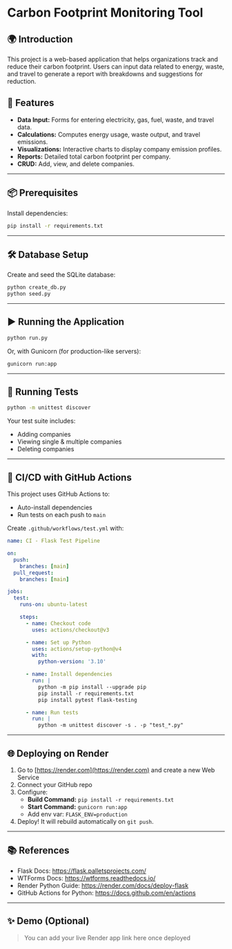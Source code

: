 
# Carbon Footprint Monitoring Tool

## 🌍 Introduction
This project is a web-based application that helps organizations track and reduce their carbon footprint. Users can input data related to energy, waste, and travel to generate a report with breakdowns and suggestions for reduction.

## 🚀 Features
- **Data Input:** Forms for entering electricity, gas, fuel, waste, and travel data.
- **Calculations:** Computes energy usage, waste output, and travel emissions.
- **Visualizations:** Interactive charts to display company emission profiles.
- **Reports:** Detailed total carbon footprint per company.
- **CRUD:** Add, view, and delete companies.

---

## 📦 Prerequisites

Install dependencies:

```bash
pip install -r requirements.txt
```

---

## 🛠️ Database Setup

Create and seed the SQLite database:

```bash
python create_db.py
python seed.py
```

---

## ▶️ Running the Application

```bash
python run.py
```

Or, with Gunicorn (for production-like servers):

```bash
gunicorn run:app
```

---

## 🧪 Running Tests

```bash
python -m unittest discover
```

Your test suite includes:
- Adding companies
- Viewing single & multiple companies
- Deleting companies

---

## 🔁 CI/CD with GitHub Actions

This project uses GitHub Actions to:
- Auto-install dependencies
- Run tests on each push to `main`

Create `.github/workflows/test.yml` with:

```yaml
name: CI - Flask Test Pipeline

on:
  push:
    branches: [main]
  pull_request:
    branches: [main]

jobs:
  test:
    runs-on: ubuntu-latest

    steps:
      - name: Checkout code
        uses: actions/checkout@v3

      - name: Set up Python
        uses: actions/setup-python@v4
        with:
          python-version: '3.10'

      - name: Install dependencies
        run: |
          python -m pip install --upgrade pip
          pip install -r requirements.txt
          pip install pytest flask-testing

      - name: Run tests
        run: |
          python -m unittest discover -s . -p "test_*.py"
```

---

## 🌐 Deploying on Render

1. Go to [https://render.com](https://render.com) and create a new Web Service
2. Connect your GitHub repo
3. Configure:
   - **Build Command:** `pip install -r requirements.txt`
   - **Start Command:** `gunicorn run:app`
   - Add env var: `FLASK_ENV=production`
4. Deploy! It will rebuild automatically on `git push`.

---

## 📚 References
- Flask Docs: https://flask.palletsprojects.com/
- WTForms Docs: https://wtforms.readthedocs.io/
- Render Python Guide: https://render.com/docs/deploy-flask
- GitHub Actions for Python: https://docs.github.com/en/actions

---

## ✨ Demo (Optional)
> You can add your live Render app link here once deployed
